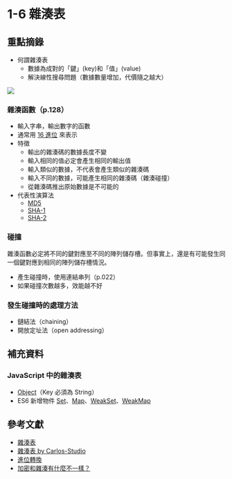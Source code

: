 # 1-6 雜湊表

## 重點摘錄
- 何謂雜湊表
    - 數據為成對的「鍵」(key)和「值」(value)
    - 解決線性搜尋問題（數據數量增加，代價隨之越大）

![](https://i.imgur.com/FOWicCg.jpg)



### 雜湊函數（p.128）
- 輸入字串，輸出數字的函數
- 通常用 [16 進位](https://zh.wikipedia.org/wiki/%E5%8D%81%E5%85%AD%E8%BF%9B%E5%88%B6) 來表示
- 特徵
    - 輸出的雜湊碼的數據長度不變
    - 輸入相同的值必定會產生相同的輸出值
    - 輸入類似的數據，不代表會產生類似的雜湊碼
    - 輸入不同的數據，可能產生相同的雜湊碼（雜湊碰撞）
    - 從雜湊碼推出原始數據是不可能的
- 代表性演算法
    - [MD5](https://zh.wikipedia.org/wiki/MD5)
    - [SHA-1](https://zh.wikipedia.org/wiki/SHA-1)
    - [SHA-2](https://zh.wikipedia.org/wiki/SHA-2)



### 碰撞
雜湊函數必定將不同的鍵對應至不同的陣列儲存槽。但事實上，還是有可能發生同一個鍵對應到相同的陣列儲存槽情況。

- 產生碰撞時，使用連結串列（p.022）
- 如果碰撞次數越多，效能越不好



### 發生碰撞時的處理方法
- 鏈結法（chaining）
- 開放定址法（open addressing）



## 補充資料

### JavaScript 中的雜湊表
- [Object](https://developer.mozilla.org/zh-TW/docs/Web/JavaScript/Data_structures#Objects)（Key 必須為 String）
- ES6 新增物件 [Set](https://developer.mozilla.org/zh-TW/docs/Web/JavaScript/Reference/Global_Objects/Set)、[Map](https://developer.mozilla.org/zh-TW/docs/Web/JavaScript/Reference/Global_Objects/Map)、[WeakSet](https://developer.mozilla.org/en-US/docs/Web/JavaScript/Reference/Global_Objects/WeakSet)、[WeakMap](https://developer.mozilla.org/en-US/docs/Web/JavaScript/Reference/Global_Objects/WeakMap)



## 參考文獻
- [雜湊表](https://zh.wikipedia.org/wiki/%E5%93%88%E5%B8%8C%E8%A1%A8)
- [雜湊表 by Carlos-Studio](https://carlos-studio.com/2018/01/21/%E6%BC%94%E7%AE%97%E6%B3%95-%E9%9B%9C%E6%B9%8A%E8%A1%A8hash-table/)
- [進位轉換](https://www.convertworld.com/zh-hant/numerals/hexadecimal.html)
- [加密和雜湊有什麼不一樣？](https://blog.m157q.tw/posts/2017/12/25/differences-between-encryption-and-hashing/)

